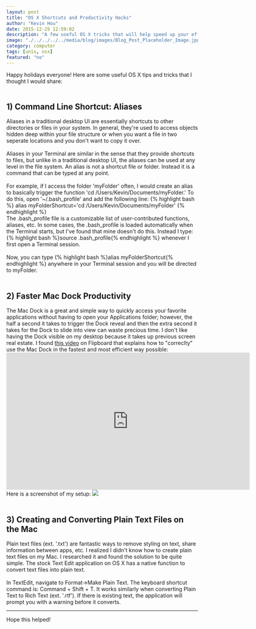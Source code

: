 ```yaml
---
layout: post
title: "OS X Shortcuts and Productivity Hacks"
author: "Kevin Hou"
date: 2015-12-25 12:59:02
description: "A few useful OS X tricks that will help speed up your efficiency."
image: "./../../../../media/blog/images/Blog_Post_Placeholder_Image.jpg"
category: computer
tags: [unix, osx]
featured: "no"
---
```

Happy holidays everyone! Here are some useful OS X tips and tricks that I thought I would share:
<br><br>
<h2>1) Command Line Shortcut: Aliases</h2>
Aliases in a traditional desktop UI are essentially shortcuts to other directories or files in your system. In general, they're used to access objects hidden deep within your file structure or when you want a file in two seperate locations and you don't want to copy it over.
<br><br>
Aliases in your Terminal are similar in the sense that they provide shortcuts to files, but unlike in a traditional desktop UI, the aliases can be used at any level in the file system. An alias is not a shortcut file or folder. Instead it is a command that can be typed at any point.
<br><br>
For example, if I access the folder 'myFolder' often, I would create an alias to basically trigger the function 'cd /Users/Kevin/Documents/myFolder.' To do this, open '~/.bash_profile' and add the following line:
{% highlight bash %}
alias myFolderShortcut='cd /Users/Kevin/Documents/myFolder'
{% endhighlight %}
<br>
The .bash_profile file is a customizable list of user-contributed functions, aliases, etc. In some cases, the .bash_profile is loaded automatically when the Terminal starts, but I've found that mine doesn't do this. Instead I type: {% highlight bash %}source .bash_profile{% endhighlight %} whenever I first open a Terminal session.
<br><br>
Now, you can type {% highlight bash %}alias myFolderShortcut{% endhighlight %} anywhere in your Terminal session and you will be directed to myFolder.
<br><br>
<h2>2) Faster Mac Dock Productivity</h2>
The Mac Dock is a great and simple way to quickly access your favorite applications without having to open your Applications folder; however, the half a second it takes to trigger the Dock reveal and then the extra second it takes for the Dock to slide into view can waste precious time. I don't like having the Dock visible on my desktop because it takes up previous screen real estate. I found <a href="https://www.youtube.com/watch?v=ZaxkqlRE-NI">this video</a> on Flipboard that explains how to "correclty" use the Mac Dock in the fastest and most efficient way possible:
<iframe width="640" height="360" src="https://www.youtube.com/embed/ZaxkqlRE-NI" frameborder="0" allowfullscreen></iframe>
<br>
Here is a screenshot of my setup:
<img src="./../../../../media/blog/images/Faster Mac Dock Reveal.png" />
<br><br>

<h2>3) Creating and Converting Plain Text Files on the Mac</h2>
Plain text files (ext. '.txt') are fantastic ways to remove styling on text, share information between apps, etc. I realized I didn't know how to create plain text files on my Mac. I researched it and found the solution to be quite simple. The stock Text Edit application on OS X has a native function to convert text files into plain text.
<br><br>
In TextEdit, navigate to Format->Make Plain Text. The keyboard shortcut command is: Command + Shift + T. It works similarly when converting Plain Text to Rich Text (ext. '.rtf'). If there is existing text, the application will prompt you with a warning before it converts.
<hr>
Hope this helped!